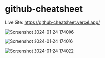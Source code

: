 ﻿# github-cheatsheet

 Live Site: https://github-cheatsheet.vercel.app/


![Screenshot 2024-01-24 174006](https://github.com/fredwardp/github-cheatsheet/assets/148052437/308c12a4-0a51-4ee0-bc49-1310af5984ec)

![Screenshot 2024-01-24 174016](https://github.com/fredwardp/github-cheatsheet/assets/148052437/29397a51-f384-4bb2-b21b-64a83286e5d0)

![Screenshot 2024-01-24 174022](https://github.com/fredwardp/github-cheatsheet/assets/148052437/9d8b4a70-e415-4ec6-9b0f-1da3793cb64f)
